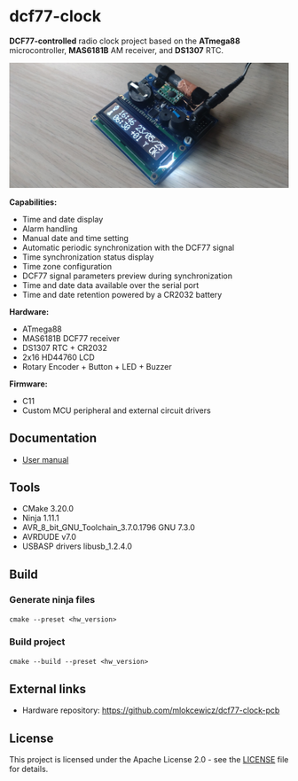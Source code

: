 # dcf77-clock 

**DCF77-controlled** radio clock project based on the **ATmega88** microcontroller, **MAS6181B** AM receiver, and **DS1307** RTC.

![dcf77_clock_assembled](./docs/img/dcf77_clock_assembled.JPG)

**Capabilities:**
* Time and date display
* Alarm handling
* Manual date and time setting
* Automatic periodic synchronization with the DCF77 signal
* Time synchronization status display
* Time zone configuration
* DCF77 signal parameters preview during synchronization
* Time and date data available over the serial port
* Time and date retention powered by a CR2032 battery
  
**Hardware:**
* ATmega88
* MAS6181B DCF77 receiver
* DS1307 RTC + CR2032
* 2x16 HD44760 LCD
* Rotary Encoder + Button + LED + Buzzer

**Firmware:**
* C11
* Custom MCU peripheral and external circuit drivers

## Documentation

* [User manual](docs/user_manual.md)

## Tools
* CMake 3.20.0
* Ninja 1.11.1 
* AVR_8_bit_GNU_Toolchain_3.7.0.1796 GNU 7.3.0
* AVRDUDE v7.0
* USBASP drivers libusb_1.2.4.0

## Build

### Generate ninja files
`cmake --preset <hw_version>`

### Build project
`cmake --build --preset <hw_version>`

## External links
* Hardware repository: https://github.com/mlokcewicz/dcf77-clock-pcb

## License

This project is licensed under the Apache License 2.0 - see the [LICENSE](./LICENSE) file for details.
